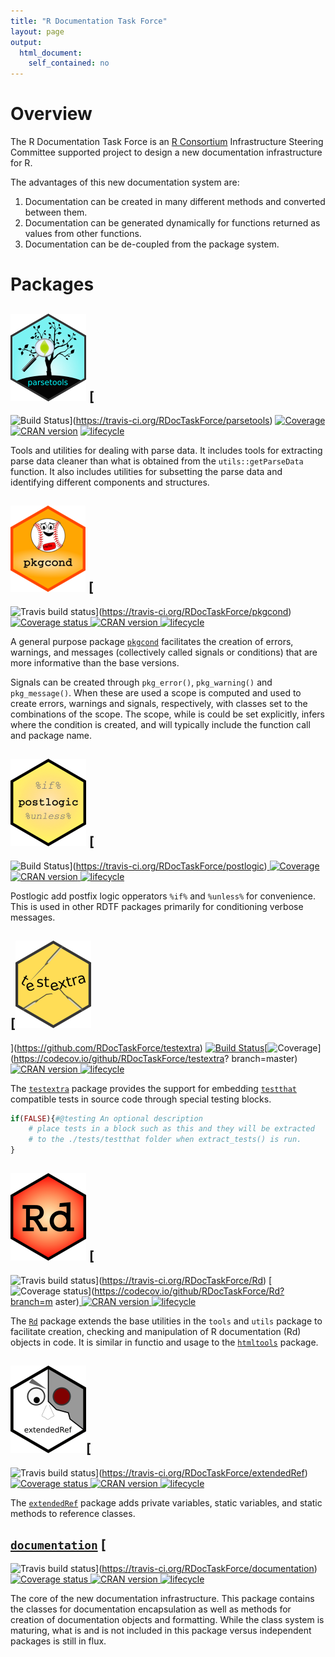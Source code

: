 ```yaml
---
title: "R Documentation Task Force"
layout: page
output: 
  html_document:
    self_contained: no
---
```


# Overview

The R Documentation Task Force is an [R Consortium](https://www.r-consortium.org/)
Infrastructure Steering Committee supported project to design a new
documentation infrastructure for R.

The advantages of this new documentation system are:
1. Documentation can be created in many different methods and converted between them.
2. Documentation can be generated dynamically for functions returned as
   values from other functions.
3. Documentation can be de-coupled from the package system.


# Packages

## [![parsetools](https://github.com/RDocTaskForce/parsetools/raw/master/man/figures/logo.png)](https://github.com/RDocTaskForce/parsetools) [
![Build Status](https://travis-ci.org/RDocTaskForce/parsetools.svg?branch=master)](https://travis-ci.org/RDocTaskForce/parsetools) [
![Coverage](https://codecov.io/github/RDocTaskForce/parsetools/coverage.svg?branch=master)](https://codecov.io/github/RDocTaskForce/parsetools?branch=master)[
![CRAN version](http://www.r-pkg.org/badges/version/parsetools)](https://cran.r-project.org/package=parsetools) [
![lifecycle](https://img.shields.io/badge/lifecycle-maturing-blue.svg)](https://www.tidyverse.org/lifecycle/#maturing)

Tools and utilities for dealing with parse data.  It includes tools for
extracting parse data cleaner than what is obtained from the
`utils::getParseData` function.  It also includes utilities for
subsetting the parse data and identifying different components and
structures.

## [![`pkgcond`](https://github.com/RDocTaskForce/pkgcond/raw/master/man/figures/logo.png)](https://github.com/RDocTaskForce/pkgcond) [
![Travis build status](https://travis-ci.org/RDocTaskForce/pkgcond.svg?branch=master)](https://travis-ci.org/RDocTaskForce/pkgcond)[
![Coverage status](https://codecov.io/gh/RDocTaskForce/pkgcond/branch/master/graph/badge.svg)](https://codecov.io/github/RDocTaskForce/pkgcond?branch=master)[
![CRAN version](http://www.r-pkg.org/badges/version/pkgcond)](https://cran.r-project.org/package=pkgcond)[
![lifecycle](https://img.shields.io/badge/lifecycle-maturing-blue.svg)](https://www.tidyverse.org/lifecycle/#maturing)

A general purpose package [`pkgcond`](https://github.com/RDocTaskForce/pkgcond) 
facilitates the creation of errors, warnings,
and messages (collectively called signals or conditions) that are more informative
than the base versions.

Signals can be created through `pkg_error()`, `pkg_warning()` and `pkg_message()`.
When these are used a scope is computed and used to create errors, warnings and 
signals, respectively, with classes set to the combinations of the scope.
The scope, while is could be set explicitly, infers where the condition is created,
and will typically include the function call and package name.

## [![`postlogic`](https://github.com/RDocTaskForce/postlogic/raw/master/man/figures/logo.png)](https://github.com/RDocTaskForce/postlogic) [
![Build Status](https://travis-ci.org/RDocTaskForce/postlogic.svg?branch=master)](https://travis-ci.org/RDocTaskForce/postlogic)[
![Coverage](https://codecov.io/github/RDocTaskForce/postlogic/coverage.svg?branch=master)](https://codecov.io/github/RDocTaskForce/postlogic?branch=master)[
![CRAN version](http://www.r-pkg.org/badges/version/postlogic)](https://cran.r-project.org/package=postlogic)[
![lifecycle](https://img.shields.io/badge/lifecycle-experimental-orange.svg)](https://www.tidyverse.org/lifecycle/#experimental)

Postlogic add postfix logic opperators `%if%` and `%unless%` for 
convenience.  This is used in other RDTF packages primarily for 
conditioning verbose messages.

## [![`testextra`](https://github.com/RDocTaskForce/testextra/raw/master/man/figures/logo.png)
](https://github.com/RDocTaskForce/testextra) [
![Build Status](https://travis-ci.org/RDocTaskForce/testextra.svg?branch=master)](https://travis-ci.org/RDocTaskForce/testextra)[![Coverage](https://codecov.io/github/RDocTaskForce/testextra/coverage.svg?branch=master)](https://codecov.io/github/RDocTaskForce/testextra?
branch=master)[
![CRAN version](http://www.r-pkg.org/badges/version/testextra)](https://cran.r-project.org/package=testextra)[
![lifecycle](https://img.shields.io/badge/lifecycle-maturing-blue.svg)](https://www.tidyverse.org/lifecycle/#maturing)

The [`testextra`](https://github.com/RDocTaskForce/testextra) package 
provides the support for embedding [`testthat`](https://cran.r-project.org/package=testthat)
compatible tests in source code through special testing blocks.

```r
if(FALSE){#@testing An optional description
    # place tests in a block such as this and they will be extracted
    # to the ./tests/testthat folder when extract_tests() is run.
}
```

## [![`Rd`](https://github.com/RDocTaskForce/Rd/raw/master/man/figures/logo.png)](https://github.com/RDocTaskForce/Rd) [
![Travis build status](https://travis-ci.org/RDocTaskForce/Rd.svg?branch=master)](https://travis-ci.org/RDocTaskForce/Rd) [
![Coverage status](https://codecov.io/gh/RDocTaskForce/Rd/branch/master/graph/badge.svg)](https://codecov.io/github/RDocTaskForce/Rd?branch=m
aster)[
![CRAN version](http://www.r-pkg.org/badges/version/Rd)](https://cran.r-project.org/package=Rd)[
![lifecycle](https://img.shields.io/badge/lifecycle-maturing-blue.svg)](https://www.tidyverse.org/lifecycle/#maturing)

The [`Rd`](https://github.com/RDocTaskForce/Rd) package extends the base 
utilities in the `tools` and `utils` package to facilitate creation, 
checking and manipulation of R documentation (Rd) objects in code.
It is similar in functio and usage to the [`htmltools`](https://cran.r-project.org/package=htmltools)
package.

## [![`extendedRef`](https://github.com/RDocTaskForce/extendedRef/raw/master/man/figures/logo.png)](https://github.com/RDocTaskForce/extendedRef)[
![Travis build status](https://travis-ci.org/RDocTaskForce/extendedRef.svg?branch=master)](https://travis-ci.org/RDocTaskForce/extendedRef)[
![Coverage status](https://codecov.io/gh/RDocTaskForce/extendedRef/branch/master/graph/badge.svg)](https://codecov.io/github/RDocTaskForce/extendedRef?branch=master)[
![CRAN version](http://www.r-pkg.org/badges/version/extendedRef)](https://cran.r-project.org/package=extendedRef)[
![lifecycle](https://img.shields.io/badge/lifecycle-experimental-orange.svg)](https://www.tidyverse.org/lifecycle/#experimental)

The [`extendedRef`](https://github.com/RDocTaskForce/extendedRef) package
adds private variables, static variables, and static methods to 
reference classes.

## [`documentation`](https://github.com/RDocTaskForce/documentation) [
![Travis build status](https://travis-ci.org/RDocTaskForce/documentation.svg?branch=master)](https://travis-ci.org/RDocTaskForce/documentation)[
![Coverage status](https://codecov.io/gh/RDocTaskForce/documentation/branch/master/graph/badge.svg)](https://codecov.io/github/RDocTaskForce/documentation?branch=master)[
![CRAN version](http://www.r-pkg.org/badges/version/documentation)](https://cran.r-project.org/package=documentation)[
![lifecycle](https://img.shields.io/badge/lifecycle-experimental-orange.svg)](https://www.tidyverse.org/lifecycle/#experimental)

The core of the new documentation infrastructure. This package contains
the classes for documentation encapsulation as well as methods for
creation of documentation objects and formatting.  While the class 
system is maturing, what is and is not included in this package versus
independent packages is still in flux.

